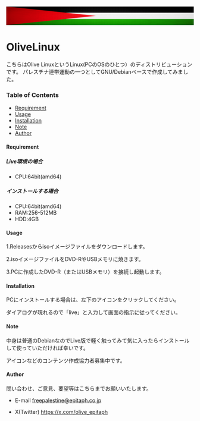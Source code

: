 [![Olive Linx](palestine-flag-banner.png)](https://github.com/freepalestine-epitaph/OliveLinux)

# OliveLinux
こちらはOlive LinuxというLinux(PCのOSのひとつ）のディストリビューションです。
パレスチナ連帯運動の一つとしてGNU/Debianベースで作成してみました。

### Table of Contents

- [Requirement](#Requirement)
- [Usage](#Usage)
- [Installation](#Installation)
- [Note](#Note)
- [Author](#Author)

#### <a name="Requirement">Requirement</a>

##### Live環境の場合

* CPU:64bit(amd64)

##### インストールする場合

* CPU:64bit(amd64)
* RAM:256-512MB
* HDD:4GB

#### <a name="Usage">Usage</a>

1.Releasesからisoイメージファイルをダウンロードします。

2.isoイメージファイルをDVD-RやUSBメモリに焼きます。

3.PCに作成したDVD-R（またはUSBメモリ）を接続し起動します。


#### <a name="Installation">Installation</a>

PCにインストールする場合は、左下のアイコンをクリックしてください。

ダイアログが現れるので「live」と入力して画面の指示に従ってください。

#### <a name="Note">Note</a>

中身は普通のDebianなのでLive版で軽く触ってみて気に入ったらインストールして使っていただければ幸いです。

アイコンなどのコンテンツ作成協力者募集中です。

#### <a name="Author">Author</a>

問い合わせ、ご意見、要望等はこちらまでお願いいたします。

* E-mail
freepalestine@epitaph.co.jp

* X(Twitter)
https://x.com/olive_epitaph
